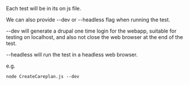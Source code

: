 Each test will be in its on js file.

We can also provide --dev or --headless flag when running the test.

--dev will generate a drupal one time login for the webapp, suitable for testing on localhost, and also not close the web browser at the end of the test.

--headless will run the test in a headless web browser.

e.g.
```
node CreateCareplan.js --dev
```
